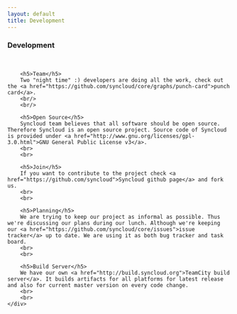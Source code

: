 ```yaml
---
layout: default
title: Development
---
```


<div class="container_12">
    <div class="grid_12">
        <h3>Development</h3>
        <br/>

        <h5>Team</h5>
        Two "night time" :) developers are doing all the work, check out the <a href="https://github.com/syncloud/core/graphs/punch-card">punch card</a>.
        <br/>
        <br/>

        <h5>Open Source</h5>
        Syncloud team believes that all software should be open source. Therefore Syncloud is an open source project. Source code of Syncloud is provided under <a href="http://www.gnu.org/licenses/gpl-3.0.html">GNU General Public License v3</a>.
        <br>
        <br>

        <h5>Join</h5>
        If you want to contribute to the project check <a href="https://github.com/syncloud">Syncloud github page</a> and fork us.
        <br>
        <br>

        <h5>Planning</h5>
        We are trying to keep our project as informal as possible. Thus we're discussing our plans during our lunch. Although we're keeping our <a href="https://github.com/syncloud/core/issues">issue tracker</a> up to date. We are using it as both bug tracker and task board.
        <br>
        <br>

        <h5>Build Server</h5>
        We have our own <a href="http://build.syncloud.org">TeamCity build server</a>. It builds artifacts for all platforms for latest release and also for current master version on every code change.
        <br>
        <br>
    </div>
</div>
